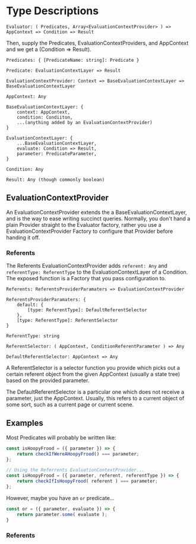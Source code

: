 Type Descriptions
=================

```
Evaluator: ( Predicates, Array<EvaluationContextProvider> ) => AppContext => Condition => Result
```

Then, supply the Predicates, EvaluationContextProviders, and AppContext and we get a (Condition => Result).

```
Predicates: { [PredicateName: string]: Predicate }

Predicate: EvaluationContextLayer => Result

EvaluationContextProvider: Context => BaseEvaluationContextLayer => BaseEvaluationContextLayer

AppContext: Any

BaseEvaluationContextLayer: {
	context: AppContext,
	condition: Condiiton,
	...(anything added by an EvaluationContextProvider)
}

EvaluationContextLayer: {
	...BaseEvaluationContextLayer,
	evaluate: Condition => Result,
	parameter: PredicateParameter,
}

Condition: Any

Result: Any (though commonly boolean)
```



EvaluationContextProvider
-------------------------

An EvaluationContextProvider extends the a BaseEvaluationContextLayer, and is the way to ease writing succinct queries.  Normally, you don't hand a plain Provider straight to the Evaluator factory, rather you use a EvaluationContextProvider Factory to configure that Provider before handing it off.


### Referents

The Referents EvaluationContextProvider adds `referent: Any` and `referentType: ReferentType` to the EvaluationContextLayer of a Condition.  The exposed function is a Factory that you pass configuration to.

```
Referents: ReferentsProviderParamaters => EvaluationContextProvider

ReferentsProviderParamaters: {
	default: {
		[type: ReferentType]: DefaultReferentSelector
	},
	[type: ReferentType]: ReferentSelector
}

ReferentType: string

ReferentSelector: ( AppContext, ConditionReferentParameter ) => Any

DefaultReferentSelector: AppContext => Any
```

A ReferentSelector is a selector function you provide which picks out a certain referent object from the given AppContext (usually a state tree) based on the provided parameter.

The DefaultReferentSelector is a particular one which does not receive a parameter, just the AppContext.  Usually, this refers to a current object of some sort, such as a current page or current scene.



Examples
--------

Most Predicates will probably be written like:

```js
const isHoopyFrood = ({ parameter }) => {
	return checkIfWereAHoopyFrood() === parameter;
};

// Using the Referrents EvaluationContextProvider...
const isHoopyFrood = ({ parameter, referent, referentType }) => {
	return checkIfIsHoopyFrood( referent ) === parameter;
};
```

However, maybe you have an `or` predicate...

```js
const or = ({ parameter, evaluate }) => {
	return parameter.some( evaluate );
}
```

### Referents
